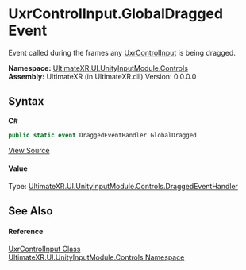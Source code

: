 # UxrControlInput.GlobalDragged Event
 

Event called during the frames any <a href="T_UltimateXR_UI_UnityInputModule_Controls_UxrControlInput">UxrControlInput</a> is being dragged.

**Namespace:**&nbsp;<a href="N_UltimateXR_UI_UnityInputModule_Controls">UltimateXR.UI.UnityInputModule.Controls</a><br />**Assembly:**&nbsp;UltimateXR (in UltimateXR.dll) Version: 0.0.0.0

## Syntax

**C#**<br />
``` C#
public static event DraggedEventHandler GlobalDragged
```

<a href="UltimateXR/Scripts/UI/UnityInputModule/Controls/UxrControlInput.cs" rel="noopener noreferrer" title="View the source code">View Source</a><br />

#### Value
Type: <a href="T_UltimateXR_UI_UnityInputModule_Controls_DraggedEventHandler">UltimateXR.UI.UnityInputModule.Controls.DraggedEventHandler</a>

## See Also


#### Reference
<a href="T_UltimateXR_UI_UnityInputModule_Controls_UxrControlInput">UxrControlInput Class</a><br /><a href="N_UltimateXR_UI_UnityInputModule_Controls">UltimateXR.UI.UnityInputModule.Controls Namespace</a><br />